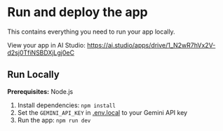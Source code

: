 # Run and deploy the app

This contains everything you need to run your app locally.

View your app in AI Studio: https://ai.studio/apps/drive/1_N2wR7hVx2V-d2sj0TfiNSBDXjLgj0eC

## Run Locally

**Prerequisites:**  Node.js


1. Install dependencies:
   `npm install`
2. Set the `GEMINI_API_KEY` in [.env.local](.env.local) to your Gemini API key
3. Run the app:
   `npm run dev`
